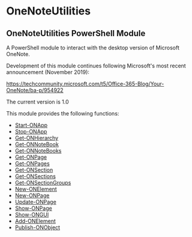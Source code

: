 # OneNoteUtilities
OneNoteUtilities PowerShell Module
----------------------------------

A PowerShell module to interact with the desktop version of Microsoft OneNote.

Development of this module continues following Microsoft's most recent announcement (November 2019):

https://techcommunity.microsoft.com/t5/Office-365-Blog/Your-OneNote/ba-p/954922

The current version is 1.0

This module provides the following functions:

*  [Start-ONApp](docs/Start-ONApp.md)
*  [Stop-ONApp](docs/Stop-ONApp.md)
*  [Get-ONHierarchy](docs/Get-ONHierarchy.md)
*  [Get-ONNoteBook](docs/Get-ONNoteBook.md)
*  [Get-ONNoteBooks](docs/Get-ONNoteBooks.md)
*  [Get-ONPage](docs/Get-ONPage.md)
*  [Get-ONPages](docs/Get-ONPages.md)
*  [Get-ONSection](docs/Get-ONSection.md)
*  [Get-ONSections](docs/Get-ONSections.md)
*  [Get-ONSectionGroups](docs/Get-ONSectionGroups.md)
*  [New-ONElement](docs/New-ONElement.md)
*  [New-ONPage](docs/New-ONPage.md)
*  [Update-ONPage](docs/Update-ONPage.md)
*  [Show-ONPage](docs/Show-ONPage.md)
*  [Show-ONGUI](docs/Show-ONGUI.md)
*  [Add-ONElement](docs/Add-ONElement.md)
*  [Publish-ONObject](docs/Publish-ONObject.md)



